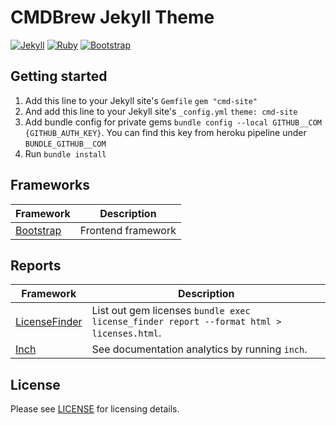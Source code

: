 # CMDBrew Jekyll Theme
[![Jekyll](https://img.shields.io/badge/Jekyll-4.0-%23CB0000)](https://jekyllrb.com/news/2019/08/20/jekyll-4-0-0-released/)
[![Ruby](https://img.shields.io/badge/Ruby->2.3-%23CB0000)](https://www.ruby-lang.org/en/news/2015/12/25/ruby-2-3-0-released/)
[![Bootstrap](https://img.shields.io/badge/Bootstrap-4.3.1-563D7C)](https://getbootstrap.com/)

## Getting started
1. Add this line to your Jekyll site's `Gemfile` `gem "cmd-site"`
1. And add this line to your Jekyll site's `_config.yml` `theme: cmd-site`
1. Add bundle config for private gems `bundle config --local GITHUB__COM {GITHUB_AUTH_KEY}`. You can find this key from heroku pipeline under `BUNDLE_GITHUB__COM`
1. Run `bundle install`

## Frameworks
Framework       | Description
----------------| -----------
[Bootstrap]     | Frontend framework

## Reports
Framework       | Description
----------------| -----------
[LicenseFinder] | List out gem licenses `bundle exec license_finder report --format html > licenses.html`.
[Inch]          | See documentation analytics by running `inch`.

[Bootstrap]: https://img.shields.io/badge/Bootstrap-4.3.1-563D7C
[LicenseFinder]: https://github.com/pivotal/LicenseFinder
[Inch]: https://github.com/rrrene/inch

## License
Please see [LICENSE](LICENSE) for licensing details.


